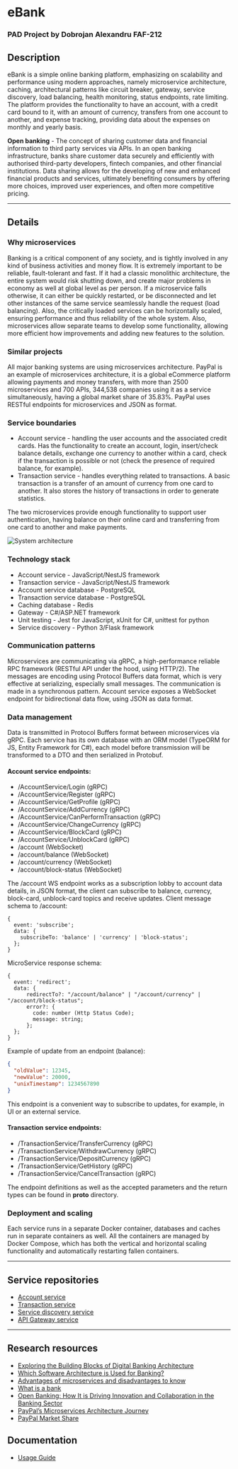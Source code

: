 # eBank

### PAD Project by Dobrojan Alexandru FAF-212

## Description

eBank is a simple online banking platform, emphasizing on scalability and performance using modern approaches, namely
microservice architecture, caching,
architectural patterns like circuit breaker, gateway, service discovery, load balancing, health monitoring, status
endpoints, rate limiting.
The platform provides the functionality to have an account, with a credit card bound to it, with an amount of currency,
transfers from one account to another, and
expense tracking, providing data about the expenses on monthly and yearly basis.

**Open banking** - The concept of sharing customer data and financial information to third party services via APIs. In
an open banking infrastructure, banks share customer data securely and efficiently with authorised third-party
developers,
fintech companies, and other financial institutions. Data sharing allows for the developing of new and enhanced
financial products and services, ultimately benefiting consumers by offering more choices, improved user experiences,
and often more competitive pricing.

--- 

## Details

### Why microservices

Banking is a critical component of any society, and is tightly involved in any kind of business activities and money
flow. It is extremely important to be reliable,
fault-tolerant and fast. If it had a classic monolithic architecture, the entire system would risk shutting down, and
create major problems in economy as well at global level
as per person. If a microservice falls otherwise, it can either be quickly restarted, or be disconnected and let other
instances of the same service seamlessly handle the request (load balancing).
Also, the critically loaded services can be horizontally scaled, ensuring performance and thus reliability of the whole
system. Also, microservices allow separate teams to
develop some functionality, allowing more efficient how improvements and adding new features to the solution.

### Similar projects

All major banking systems are using microservices architecture. PayPal is an example of microservices architecture, it
is a global eCommerce platform allowing payments and money transfers, with more than 2500 microservices and 700 APIs,
344,538 companies using
it as a service simultaneously, having a global market share of 35.83%. PayPal uses RESTful endpoints for microservices
and JSON as format.

### Service boundaries

- Account service - handling the user accounts and the associated credit cards. Has the functionality to create an
  account, login, insert/check balance details, exchange one currency to another within a card,
  check if the transaction is possible or not (check the presence of required balance, for example).
- Transaction service - handles everything related to transactions. A basic transaction is a transfer of an amount of
  currency from one card to another. It also stores the history of transactions in order to generate
  statistics.

The two microservices provide enough functionality to support user authentication, having balance on their online card
and transferring from one card to another and make payments.

![System architecture](docs/images/pad-lab-1-services.webp)

### Technology stack

- Account service - JavaScript/NestJS framework
- Transaction service - JavaScript/NestJS framework
- Account service database - PostgreSQL
- Transaction service database - PostgreSQL
- Caching database - Redis
- Gateway - C#/ASP.NET framework
- Unit testing - Jest for JavaScript, xUnit for C#, unittest for python
- Service discovery - Python 3/Flask framework

### Communication patterns

Microservices are communicating via gRPC, a high-performance reliable RPC framework (RESTful API under the hood, using
HTTP/2). The messages are encoding using Protocol Buffers data format, which is very effective at serializing,
especially small messages. The communication is made in a synchronous pattern. Account service exposes a WebSocket
endpoint for bidirectional data flow, using JSON as data format.

### Data management

Data is transmitted in Protocol Buffers format between microservices via gRPC. Each service has its own database with an
ORM model (TypeORM for JS, Entity Framework for C#), each model before transmission will be transformed to a
DTO and then serialized in Protobuf.

#### Account service endpoints:

- /AccountService/Login (gRPC)
- /AccountService/Register (gRPC)
- /AccountService/GetProfile (gRPC)
- /AccountService/AddCurrency (gRPC)
- /AccountService/CanPerformTransaction (gRPC)
- /AccountService/ChangeCurrency (gRPC)
- /AccountService/BlockCard (gRPC)
- /AccountService/UnblockCard (gRPC)
- /account (WebSocket)
- /account/balance (WebSocket)
- /account/currency (WebSocket)
- /account/block-status (WebSocket)

The /account WS endpoint works as a subscription lobby to account data details, in JSON format, the client can subscribe
to balance, currency, block-card, unblock-card topics and receive updates.
Client message schema to /account:

```
{
  event: 'subscribe';
  data: {
    subscribeTo: 'balance' | 'currency' | 'block-status';
  };
}
```

MicroService response schema:

```
{
  event: 'redirect';
  data: {
      redirectTo?: "/account/balance" | "/account/currency" | "/account/block-status";
      error?: {
        code: number (Http Status Code);
        message: string;
      };
  };
}
```

Example of update from an endpoint (balance):

```json
{
  "oldValue": 12345,
  "newValue": 20000,
  "unixTimestamp": 1234567890
}
```

This endpoint is a convenient way to subscribe to updates, for example, in UI or an external service.

#### Transaction service endpoints:

- /TransactionService/TransferCurrency (gRPC)
- /TransactionService/WithdrawCurrency (gRPC)
- /TransactionService/DepositCurrency (gRPC)
- /TransactionService/GetHistory (gRPC)
- /TransactionService/CancelTransaction (gRPC)

The endpoint definitions as well as the accepted parameters and the return types can be found in **proto** directory.

### Deployment and scaling

Each service runs in a separate Docker container, databases and caches run in separate containers as well. All the
containers are managed by Docker Compose, which has both the vertical and
horizontal scaling functionality and automatically restarting fallen containers.

---

## Service repositories
  - [Account service](https://github.com/Warek01/pad-ebank-account-service)
  - [Transaction service](https://github.com/Warek01/pad-ebank-transaction-service)
  - [Service discovery service](https://github.com/Warek01/pad-ebank-service-discovery)
  - [API Gateway service](https://github.com/Warek01/pad-ebank-api-gateway)

---

## Research resources

- [Exploring the Building Blocks of Digital Banking Architecture](https://inoxoft.com/blog/10-requirements-for-building-digital-banking-architecture/)
- [Which Software Architecture is Used for Banking?](https://medium.com/@linnea.paul.873/which-software-architecture-is-used-for-banking-5c3b251c59d0)
- [Advantages of microservices and disadvantages to know](https://www.atlassian.com/microservices/cloud-computing/advantages-of-microservices)
- [What is a bank](https://www.imf.org/external/pubs/ft/fandd/2012/03/basics.htm)
- [Open Banking: How It is Driving Innovation and Collaboration in the Banking Sector](https://kindgeek.com/blog/post/open-banking-how-it-is-driving-innovation-and-collaboration-in-the-banking-sector)
- [PayPal’s Microservices Architecture Journey](https://medium.com/@dmosyan/paypals-microservices-architecture-journey-e085452471d0)
- [PayPal Market Share](https://6sense.com/tech/payment-management/paypal-market-share)

## Documentation

- [Usage Guide](docs/USAGE.md)
